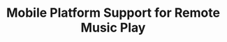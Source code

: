 ---
layout: publication-single
title: Mobile Platform Support for Remote Music Play
name: ACM Symposium on Applied Computing (SAC) 2016
first-author: Hochul Lee
co-authors: Jaehun Lee, Hyuck Han, Sooyong Kang
during: 2016.04.04 - 2016.0.08
location: Pisa, Italy
impactfactor: 
doi: 
note: 
categories: 
 - Distributed/High-Performance/Mobile Computing Systems
tag: 
 - International Conference
---